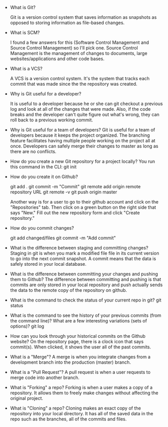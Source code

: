 
- What is Git?

  Git is a version control system that saves information as snapshots as opposed
  to storing information as file-based changes.

- What is SCM?

  I found a few answers for this (Software Control Management and Source Control 
Management) so I'll pick one. Source Control Management is the management of changes
  to documents, large websites/applications and other code bases.

- What is a VCS?

  A VCS is a version control system. It's the system that tracks each commit that
  was made since the the repository was created.

- Why is Git useful for a developer?

  It is useful to a developer because he or she can git checkout a previous log
  and look at all of the changes that were made. Also, if the code breaks and
  the developer can't quite figure out what's wrong, they can roll back to a
  previous working commit.

- Why is Git useful for a team of developers?
  Git is useful for a team of developers because it keeps the project organized.
  The branching feature facilitates having multiple people working on the
  project all at once. Developers can safely merge their changes
  to master as long as there are no conflicts.

- How do you create a new Git repository for a project locally?
  You run this command in the CLI:
    git init

- How do you create it on Github?

    git add .
    git commit -m "Commit"
    git remote add origin remote repository URL
    git remote -v
    git push origin master

  Another way is for a user to go to their github account and click on the
  "Repositories" tab. Then click on a green button on the right side that says "New."
  Fill out the new repository form and click "Create repository."

- How do you commit changes?

    git add changed/files
    git commit -m "Add commit"

- What is the difference between staging and committing changes?
  Staging in git is when you mark a modified file file in its current version to
  go into the next commit snapshot.
  A commit means that the data is safely stored in your local database.

- What is the difference between committing your changes and pushing them to Github?
  The difference between committing and pushing is that commits are only stored
  in your local repository and push actually sends the data to the remote copy of
  the repository on github.

- What is the command to check the status of your current repo in git?
    git status

- What is the command to see the history of your previous commits (from the command line)?  What are a few interesting variations (sets of options)?
    git log

- How can you look through your historical commits on the Github website?
  On the repository page, there is a clock icon that says commit(s). When clicked,
  it shows the user all of the past commits.

- What is a "Merge"?
  A merge is when you integrate changes from a development branch into the
  production (master) branch.

- What is a "Pull Request"?
  A pull request is when a user requests to merge code into another branch.

- What is "Forking" a repo?
  Forking is when a user makes a copy of a repository. It allows them to freely
  make changes without affecting the original project.

- What is "Cloning" a repo?
  Cloning makes an exact copy of the repository into your local directory. It has
  all of the saved data in the repo such as the branches, all of the commits and files.
   
